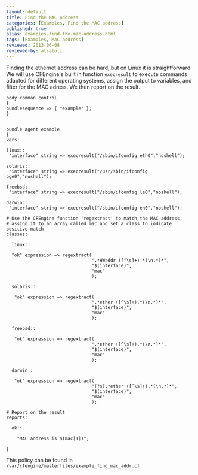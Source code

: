 ```yaml
---
layout: default
title: Find the MAC address
categories: [Examples, Find the MAC address]
published: true
alias: examples-find-the-mac-address.html
tags: [Examples, MAC address]
reviewed: 2013-06-08
reviewed-by: atsaloli
---
```


Finding the ethernet address can be hard, but on Linux it is straightforward.
We will use CFEngine's built in function `execresult` to execute commands
adapted for different operating systems, assign the output to variables,
and filter for the MAC adress. We then report on the result.

```cf3
body common control
{
bundlesequence => { "example" };
}


bundle agent example
{
vars:

linux::
 "interface" string => execresult("/sbin/ifconfig eth0","noshell");

solaris::
 "interface" string => execresult("/usr/sbin/ifconfig bge0","noshell");

freebsd::
 "interface" string => execresult("/sbin/ifconfig le0","noshell");

darwin::
 "interface" string => execresult("/sbin/ifconfig en0","noshell");

# Use the CFEngine function 'regextract' to match the MAC address,
# assign it to an array called mac and set a class to indicate positive match
classes:

  linux::

  "ok" expression => regextract(
                                ".*HWaddr ([^\s]+).*(\n.*)*",
                                "$(interface)",
                                "mac"
                                );

  solaris::

   "ok" expression => regextract(
                                ".*ether ([^\s]+).*(\n.*)*",
                                "$(interface)",
                                "mac"
                                );

  freebsd::

   "ok" expression => regextract(
                                ".*ether ([^\s]+).*(\n.*)*",
                                "$(interface)",
                                "mac"
                                );

  darwin::

   "ok" expression => regextract(
                                "(?s).*ether ([^\s]+).*(\n.*)*",
                                "$(interface)",
                                "mac"
                                );

# Report on the result
reports:

  ok::

    "MAC address is $(mac[1])";

}
```

This policy can be found in `/var/cfengine/masterfiles/example_find_mac_addr.cf`
